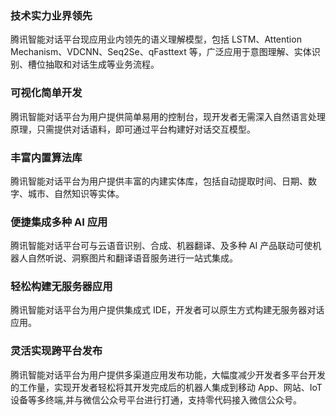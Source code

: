 

### 技术实力业界领先
腾讯智能对话平台现应用业内领先的语义理解模型，包括 LSTM、Attention Mechanism、VDCNN、Seq2Se、qFasttext 等，广泛应用于意图理解、实体识别、槽位抽取和对话生成等业务流程。
### 可视化简单开发
腾讯智能对话平台为用户提供简单易用的控制台，现开发者无需深入自然语言处理原理，只需提供对话语料，即可通过平台构建好对话交互模型。
### 丰富内置算法库
腾讯智能对话平台为用户提供丰富的内建实体库，包括自动提取时间、日期、数字、城市、自然知识等实体。
### 便捷集成多种 AI 应用
腾讯智能对话平台可与云语音识别、合成、机器翻译、及多种 AI 产品联动可使机器人自然听说、洞察图片和翻译语音服务进行一站式集成。
### 轻松构建无服务器应用
腾讯智能对话平台为用户提供集成式 IDE，开发者可以原生方式构建无服务器对话应用。
### 灵活实现跨平台发布
腾讯智能对话平台为用户提供多渠道应用发布功能，大幅度减少开发者多平台开发的工作量，实现开发者轻松将其开发完成后的机器人集成到移动 App、网站、IoT 设备等多终端,并与微信公众号平台进行打通，支持零代码接入微信公众号。

